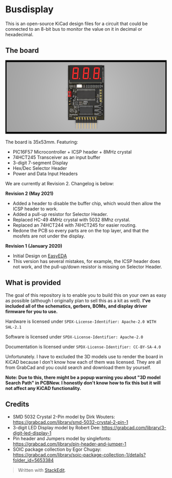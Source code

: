 ﻿# Busdisplay

This is an open-source KiCad design files for a circuit that could be connected to an 8-bit bus to monitor the value on it in decimal or hexadecimal.

## The board

![](pics/board.png)

The board is 35x53mm. Featuring:

- PIC16F57 Microcontroller + ICSP header + 8MHz crystal
- 74HCT245 Transceiver as an input buffer
- 3-digit 7-segment Display
- Hex/Dec Selector Header
- Power and Data Input Headers

We are currently at Revision 2. Changelog is below:

**Revision 2 (May 2021)**
 - Added a header to disable the buffer chip, which would then allow the ICSP header to work.
 - Added a pull-up resistor for Selector Header.
 - Replaced HC-49 4MHz crystal with 5032 8Mhz crystal.
 - Replaced an 74HCT244 with 74HCT245 for easier routing.
 - Redone the PCB so every parts are on the top layer, and that the mosfets are not under the display.
 
**Revision 1 (January 2020)**
- Initial Design on [EasyEDA](https://easyeda.com/lsirawit24/8-bit-display)
- This version has several mistakes, for example, the ICSP header does not work, and the pull-up/down resistor is missing on Selector Header.

## What is provided

The goal of this repository is to enable you to build this on your own as easy as possible (although I originally plan to sell this as a kit as well). **I've included all of the schematics, gerbers, BOMs, and display driver firmware for you to use.** 

Hardware is licensed under `SPDX-License-Identifier: Apache-2.0 WITH SHL-2.1`

Software is licensed under `SPDX-License-Identifier: Apache-2.0`

Documentation is licensed under `SPDX-License-Identifier: CC-BY-SA-4.0`

Unfortunately. I have to excluded the 3D models use to render the board in KiCAD because I don't know how each of them was licensed. They are all from GrabCad and you could search and download them by yourself.

**Note: Due to this, there might be a popup warning you about "3D model Search Path" in PCBNew. I honestly don't know how to fix this but it will not affect any KiCAD functionality.**

## Credits

 - SMD 5032 Crystal 2-Pin model by Dirk Wouters: https://grabcad.com/library/smd-5032-crystal-2-pin-1
 - 3-digit LED Display model by Robert Dee: https://grabcad.com/library/3-digit-led-display-1
 - Pin header and Jumpers model by singlefonts: https://grabcad.com/library/pin-header-and-jumper-1
 - SOIC package collection by Egor Chugay: https://grabcad.com/library/soic-package-collection-1/details?folder_id=5653384

> Written with [StackEdit](https://stackedit.io/).
